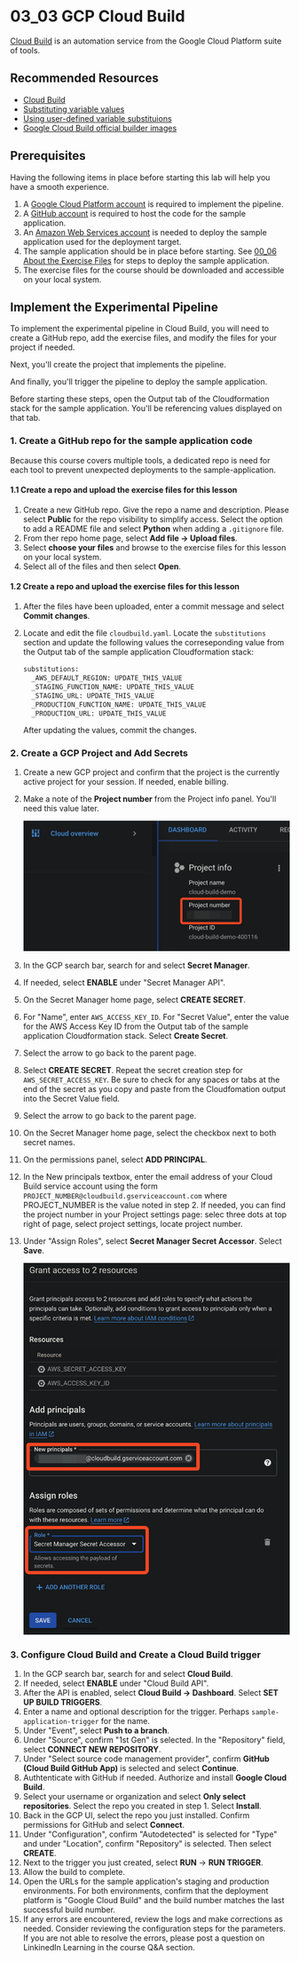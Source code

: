 # 03_03 GCP Cloud Build
[Cloud Build](https://cloud.google.com/build) is an automation service from the Google Cloud Platform suite of tools. 

## Recommended Resources
- [Cloud Build](https://cloud.google.com/build)
- [Substituting variable values](https://cloud.google.com/build/docs/configuring-builds/substitute-variable-values)
- [Using user-defined variable substituions](https://cloud.google.com/build/docs/configuring-builds/substitute-variable-values#using_user-defined_substitutions)
- [Google Cloud Build official builder images](https://github.com/GoogleCloudPlatform/cloud-builders#google-cloud-build-official-builder-images)


## Prerequisites
Having the following items in place before starting this lab will help you have a smooth experience.

1. A [Google Cloud Platform account](https://cloud.google.com/) is required to implement the pipeline.
2. A [GitHub account](https://github.com/join) is required to host the code for the sample application.
3. An [Amazon Web Services account](https://aws.amazon.com/free) is needed to deploy the sample application used for the deployment target.
4. The sample application should be in place before starting.  See [00_06 About the Exercise Files](../../ch0_introduction/00_06_about_the_exercise_files/README.md) for steps to deploy the sample application.
5. The exercise files for the course should be downloaded and accessible on your local system.

## Implement the Experimental Pipeline
To implement the experimental pipeline in Cloud Build, you will need to create a GitHub repo, add the exercise files, and modify the files for your project if needed.

Next, you'll create the project that implements the pipeline.

And finally, you'll trigger the pipeline to deploy the sample application.

Before starting these steps, open the Output tab of the Cloudformation stack for the sample application.  You'll be referencing values displayed on that tab.

### 1. Create a GitHub repo for the sample application code
Because this course covers multiple tools, a dedicated repo is need for each tool to prevent unexpected deployments to the sample-application.

#### 1.1 Create a repo and upload the exercise files for this lesson
1. Create a new GitHub repo. Give the repo a name and description.  Please select **Public** for the repo visibility to simplify access.  Select the option to add a README file and select **Python** when adding a `.gitignore` file.
2. From ther repo home page, select **Add file -> Upload files**.
3. Select **choose your files** and browse to the exercise files for this lesson on your local system.
4. Select all of the files and then select **Open**.

#### 1.2 Create a repo and upload the exercise files for this lesson
1. After the files have been uploaded, enter a commit message and select **Commit changes**.
2. Locate and edit the file `cloudbuild.yaml`.  Locate the `substitutions` section and update the following values the correseponding value from the Output tab of the sample application Cloudformation stack:

    ```
    substitutions:
      _AWS_DEFAULT_REGION: UPDATE_THIS_VALUE
      _STAGING_FUNCTION_NAME: UPDATE_THIS_VALUE    
      _STAGING_URL: UPDATE_THIS_VALUE
      _PRODUCTION_FUNCTION_NAME: UPDATE_THIS_VALUE   
      _PRODUCTION_URL: UPDATE_THIS_VALUE
    ```

    After updating the values, commit the changes.

### 2. Create a GCP Project and Add Secrets
1. Create a new GCP project and confirm that the project is the currently active project for your session.  If needed, enable billing.
2. Make a note of the **Project number** from the Project info panel.  You'll need this value later.

    ![Project number](./cloud-build-project-number.png)

3. In the GCP search bar, search for and select **Secret Manager**.
4. If needed, select **ENABLE** under "Secret Manager API".
5. On the Secret Manager home page, select **CREATE SECRET**.
6. For "Name", enter `AWS_ACCESS_KEY_ID`.  For "Secret Value", enter the value for the AWS Access Key ID from the Output tab of the sample application Cloudformation stack.  Select **Create Secret**.
7. Select the arrow to go back to the parent page.  
8. Select **CREATE SECRET**.  Repeat the secret creation step for `AWS_SECRET_ACCESS_KEY`.  Be sure to check for any spaces or tabs at the end of the secret as you copy and paste from the Cloudfomation output into the Secret Value field.
9.  Select the arrow to go back to the parent page.
10. On the Secret Manager home page, select the checkbox next to both secret names.
11. On the permissions panel, select **ADD PRINCIPAL**.
12. In the New principals textbox, enter the email address of your Cloud Build service account using the form `PROJECT_NUMBER@cloudbuild.gserviceaccount.com` where PROJECT_NUMBER is the value noted in step 2.  If needed, you can find the project number in your Project settings page: selec three dots at top right of page, select project settings, locate project number.
13. Under "Assign Roles", select **Secret Manager Secret Accessor**.  Select **Save**.

    ![Secret Manager Secret Accessor](./cloud-build-secret-manager-secret-accessor.png)

### 3. Configure Cloud Build and Create a Cloud Build trigger
1. In the GCP search bar, search for and select **Cloud Build**.
2. If needed, select **ENABLE** under "Cloud Build API".
3. After the API is enabled, select **Cloud Build -> Dashboard**.  Select **SET UP BUILD TRIGGERS**.
4. Enter a name and optional description for the trigger.  Perhaps `sample-application-trigger` for the name.
5. Under "Event", select **Push to a branch**.
6. Under "Source", confirm "1st Gen" is selected. In the "Repository" field, select **CONNECT NEW REPOSITORY**.
7. Under "Select source code management provider", confirm **GitHub (Cloud Build GitHub App)** is selected and select **Continue**.
8.  Authtenticate with GitHub if needed.  Authorize and install **Google Cloud Build**.
9.  Select your username or organization and select **Only select repositories**.  Select the repo you created in step 1.  Select **Install**.
10. Back in the GCP UI, select the repo you just installed.  Confirm permissions for GitHub and select **Connect**.
11. Under "Configuration", confirm "Autodetected" is selected for "Type" and under "Location", confirm "Repository" is selected.  Then select **CREATE**.
12. Next to the trigger you just created, select **RUN** -> **RUN TRIGGER**.
13. Allow the build to complete.
14. Open the URLs for the sample application's staging and production environments.  For both environments, confirm that the deployment platform is "Google Cloud Build" and the build number matches the last successful build number.
15. If any errors are encountered, review the logs and make corrections as needed.  Consider reviewing the configuration steps for the parameters.  If you are not able to resolve the errors, please post a question on LinkinedIn Learning in the course Q&A section.
